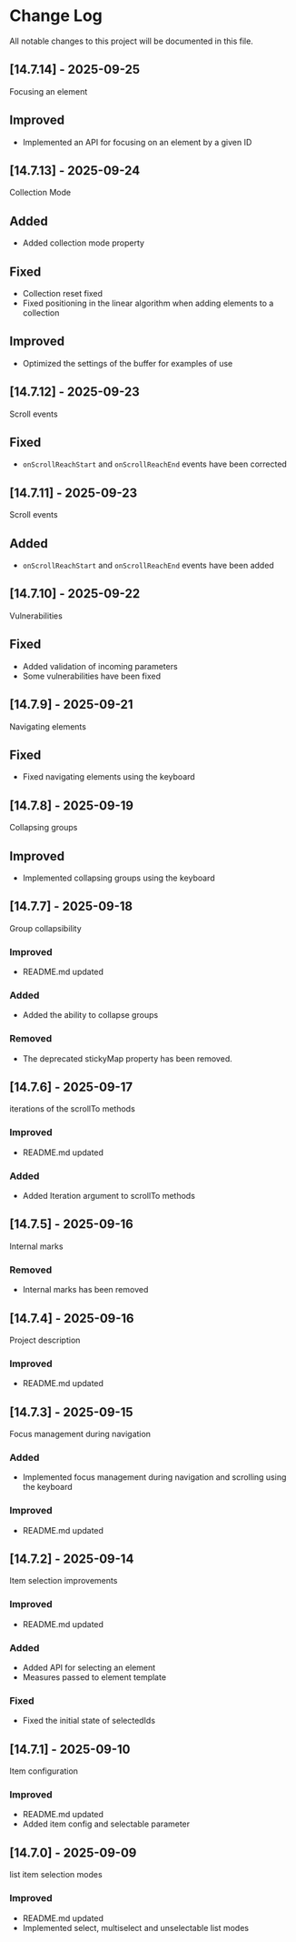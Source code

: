 # Change Log
All notable changes to this project will be documented in this file.

## [14.7.14] - 2025-09-25

Focusing an element

## Improved

- Implemented an API for focusing on an element by a given ID

## [14.7.13] - 2025-09-24

Collection Mode

## Added

- Added collection mode property

## Fixed

- Collection reset fixed
- Fixed positioning in the linear algorithm when adding elements to a collection

## Improved

- Optimized the settings of the buffer for examples of use

## [14.7.12] - 2025-09-23

Scroll events

## Fixed

- `onScrollReachStart` and `onScrollReachEnd` events have been corrected

## [14.7.11] - 2025-09-23

Scroll events

## Added

- `onScrollReachStart` and `onScrollReachEnd` events have been added

## [14.7.10] - 2025-09-22

Vulnerabilities

## Fixed

- Added validation of incoming parameters
- Some vulnerabilities have been fixed

## [14.7.9] - 2025-09-21

Navigating elements

## Fixed

- Fixed navigating elements using the keyboard

## [14.7.8] - 2025-09-19

Collapsing groups

## Improved

- Implemented collapsing groups using the keyboard

## [14.7.7] - 2025-09-18

Group collapsibility
  
### Improved 

- README.md updated

### Added

- Added the ability to collapse groups

### Removed

- The deprecated stickyMap property has been removed.

## [14.7.6] - 2025-09-17

iterations of the scrollTo methods
  
### Improved 

- README.md updated

### Added

- Added Iteration argument to scrollTo methods

## [14.7.5] - 2025-09-16

Internal marks
  
### Removed 

- Internal marks has been removed

## [14.7.4] - 2025-09-16

Project description
  
### Improved 

- README.md updated

## [14.7.3] - 2025-09-15

Focus management during navigation
  
### Added 

- Implemented focus management during navigation and scrolling using the keyboard
  
### Improved 

- README.md updated

## [14.7.2] - 2025-09-14

Item selection improvements
  
### Improved 

- README.md updated
  
### Added 

- Added API for selecting an element
- Measures passed to element template
  
### Fixed

- Fixed the initial state of selectedIds

## [14.7.1] - 2025-09-10

Item configuration

### Improved 

- README.md updated
- Added item config and selectable parameter

## [14.7.0] - 2025-09-09

list item selection modes

### Improved 

- README.md updated
- Implemented select, multiselect and unselectable list modes
